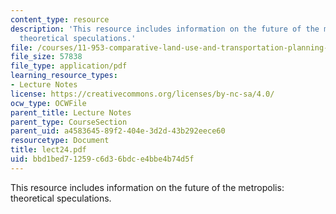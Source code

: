 ```yaml
---
content_type: resource
description: 'This resource includes information on the future of the metropolis:
  theoretical speculations.'
file: /courses/11-953-comparative-land-use-and-transportation-planning-spring-2006/bbd1bed71259c6d36bdce4bbe4b74d5f_lect24.pdf
file_size: 57838
file_type: application/pdf
learning_resource_types:
- Lecture Notes
license: https://creativecommons.org/licenses/by-nc-sa/4.0/
ocw_type: OCWFile
parent_title: Lecture Notes
parent_type: CourseSection
parent_uid: a4583645-89f2-404e-3d2d-43b292eece60
resourcetype: Document
title: lect24.pdf
uid: bbd1bed7-1259-c6d3-6bdc-e4bbe4b74d5f
---
```

This resource includes information on the future of the metropolis: theoretical speculations.